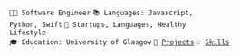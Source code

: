 <code>👨‍💻 Software Engineer</code>
<code>📚 Languages: Javascript, Python, Swift</code>
<code>🌊 Startups, Languages, Healthy Lifestyle</code><br>
<code>🎓 Education: University of Glasgow</code>
<code>🧻 [Projects](PROJECTS.md)</code>
<code>💡 [Skills](SKILLS.md)</code>
